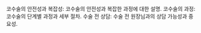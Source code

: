 코수술의 안전성과 복잡성: 코수술의 안전성과 복잡한 과정에 대한 설명.
코수술의 과정: 코수술의 단계별 과정과 세부 절차.
수술 전 상담: 수술 전 원장님과의 상담 가능성과 중요성.

